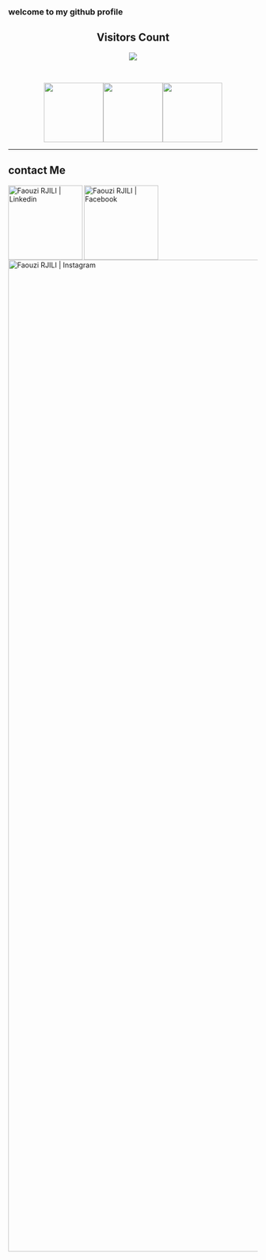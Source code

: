 ### welcome to my github profile


<!-- START Visitor Count -->
<div align="center">
<h2 align="centre">Visitors Count</h2>  
<p align="center"><img align="center" src="https://profile-counter.glitch.me/{fawzirjili}/count.svg" /></p> 
<br>
</div>
<p align="center">
<img align="" height='120px' src="https://raw.githubusercontent.com/fawzirjili/fawzirjili/main/Fractal_tree.gif" /><img align="" height='120px' src="https://raw.githubusercontent.com/fawzirjili/fawzirjili/8b8e2e6eef80d7a96a73e01163056637da762860/matrix.svg" /><img align="" height='120px' src="https://raw.githubusercontent.com/fawzirjili/fawzirjili/main/Fractal_tree.gif" />
</p>
<hr>
<!-- End Visitor Count -->

<!-- Start Social Media -->

## contact Me
<section>
<a href="https://www.linkedin.com/in/faouzi-rjili-5300a0193/" target="_blank">
   <img align="left" alt="Faouzi RJILI | Linkedin" width="150px" src="https://github.com/fawzirjili/fawzirjili/blob/main/linkedinj.gif?raw=true" />
  </a>
  <a href="https://www.facebook.com/faouzi.rejili.7" target="_blank">
   <img align="left" alt="Faouzi RJILI | Facebook" width="150px" src="https://github.com/fawzirjili/fawzirjili/blob/main/facebookj.gif?raw=true" />
</a>
  <a href="https://www.instagram.com/rjili_fawzi/" target="_blank">
    <img align="left" alt="Faouzi RJILI | Instagram" width="2000px" src=https://github.com/fawzirjili/fawzirjili/blob/main/instagramj.gif?raw=true" />
  </a>
</section>
<!-- End Social Media -->
